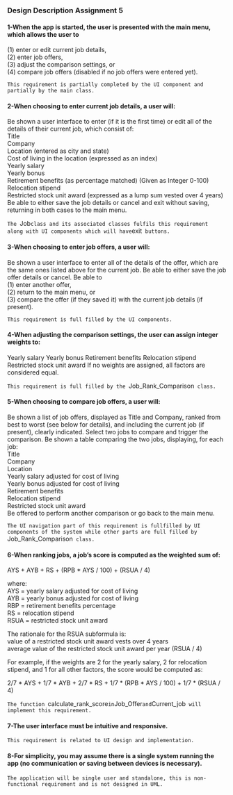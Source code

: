 ### Design Description Assignment 5
#### 1-When the app is started, the user is presented with the main menu, which allows the user to 
(1) enter or edit current job details,    
(2) enter job offers,    
(3) adjust the comparison settings, or    
(4) compare job offers (disabled if no job offers were entered yet).  

`This requirement is partially completed by the UI component and partially by the main class.`  

#### 2-When choosing to enter current job details, a user will:
Be shown a user interface to enter (if it is the first time) or edit all of the details of their current job, which consist of:    
Title    
Company    
Location (entered as city and state)    
Cost of living in the location (expressed as an index)    
Yearly salary    
Yearly bonus    
Retirement benefits (as percentage matched) (Given as Integer 0-100)    
Relocation stipend    
Restricted stock unit award (expressed as a lump sum vested over 4 years)    
Be able to either save the job details or cancel and exit without saving, returning in both cases to the main menu.    

`The `Job` class and its associated classes fulfils this requirement along with UI components which will have `exit` buttons.`


#### 3-When choosing to enter job offers, a user will:
Be shown a user interface to enter all of the details of the offer, which are the same ones listed above for the current job.
Be able to either save the job offer details or cancel.
Be able to     
(1) enter another offer,      
(2) return to the main menu, or     
(3) compare the offer (if they saved it) with the current job details (if present).

`This requirement is full filled by the UI components.`


#### 4-When adjusting the comparison settings, the user can assign integer weights to:
Yearly salary
Yearly bonus
Retirement benefits
Relocation stipend
Restricted stock unit award
If no weights are assigned, all factors are considered equal.

`This requirement is full filled by the `Job_Rank_Comparison` class.`

#### 5-When choosing to compare job offers, a user will:
Be shown a list of job offers, displayed as Title and Company, ranked from best to worst (see below for details), and including the current job (if present), clearly indicated.
Select two jobs to compare and trigger the comparison.
Be shown a table comparing the two jobs, displaying, for each job:    
Title    
Company    
Location    
Yearly salary adjusted for cost of living    
Yearly bonus adjusted for cost of living    
Retirement benefits    
Relocation stipend    
Restricted stock unit award    
Be offered to perform another comparison or go back to the main menu.    

`The UI navigation part of this requirement is fullfilled by UI components of the system while other parts are full filled by `Job_Rank_Comparison` class.`

#### 6-When ranking jobs, a job’s score is computed as the weighted sum of:

AYS + AYB + RS + (RPB * AYS / 100) + (RSUA / 4)    

where:    
AYS = yearly salary adjusted for cost of living    
AYB = yearly bonus adjusted for cost of living    
RBP = retirement benefits percentage    
RS = relocation stipend    
RSUA = restricted stock unit award    

The rationale for the RSUA subformula is:    
value of a restricted stock unit award vests over 4 years    
average value of the restricted stock unit award per year (RSUA / 4)    

For example, if the weights are 2 for the yearly salary, 2 for relocation stipend, and 1 for all other factors, the score would be computed as:


2/7 * AYS + 1/7 * AYB + 2/7 * RS + 1/7 * (RPB * AYS / 100) + 1/7 * (RSUA / 4)

`The function `calculate_rank_score` in `Job_Offer` and `Current_job` will implement this requirement.`

#### 7-The user interface must be intuitive and responsive.

`This requirement is related to UI design and implementation.`

#### 8-For simplicity, you may assume there is a single system running the app (no communication or saving between devices is necessary).

`The application will be single user and standalone, this is non-functional requirement and is not designed in UML.`